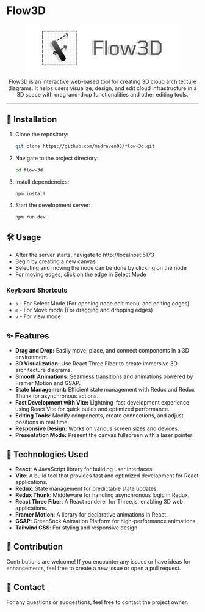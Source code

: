 # Flow3D

<p align="center">
    <img alt="Flow3D" src="public/assets/flow-3d-banner.png" height="124px">
</p>

<p align="center">
Flow3D is an interactive web-based tool for creating 3D cloud architecture diagrams. It helps users visualize, design, and edit cloud infrastructure in a 3D space with drag-and-drop functionalities and other editing tools.
</p>

---
## 🚀 Installation

1. Clone the repository:
   ```bash
   git clone https://github.com/madraven05/flow-3d.git
2. Navigate to the project directory:
    ```bash
    cd flow-3d
    ```
3. Install dependencies:
    ```bash
    npm install
    ```
4. Start the development server:
    ```bash
    npm run dev
    ```

## 🛠️ Usage

- After the server starts, navigate to http://localhost:5173
- Begin by creating a new canvas
- Selecting and moving the node can be done by clicking on the node
- For moving edges, click on the edge in Select Mode

### Keyboard Shortcuts
- `s` - For Select Mode (For opening node edit menu, and editing edges)
- `m` - For Move mode (For dragging and dropping edges)
- `v` - For view mode

## ✨ Features 

- **Drag and Drop:** Easily move, place, and connect components in a 3D environment.
- **3D Visualization:** Use React Three Fiber to create immersive 3D architecture diagrams.
- **Smooth Animations:** Seamless transitions and animations powered by Framer Motion and GSAP.
- **State Management:** Efficient state management with Redux and Redux Thunk for asynchronous actions.
- **Fast Development with Vite:** Lightning-fast development experience using React Vite for quick builds and optimized performance.
- **Editing Tools:** Modify components, create connections, and adjust positions in real time.
- **Responsive Design:** Works on various screen sizes and devices.
- **Presentation Mode:** Present the canvas fullscreen with a laser pointer!

## 🔧 Technologies Used

- **React**: A JavaScript library for building user interfaces.
- **Vite**: A build tool that provides fast and optimized development for React applications.
- **Redux**: State management for predictable state updates.
- **Redux Thunk**: Middleware for handling asynchronous logic in Redux.
- **React Three Fiber**: A React renderer for Three.js, enabling 3D web applications.
- **Framer Motion**: A library for declarative animations in React.
- **GSAP**: GreenSock Animation Platform for high-performance animations.
- **Tailwind CSS**: For styling and responsive design.

## 🤝 Contribution

Contributions are welcome! If you encounter any issues or have ideas for enhancements, feel free to create a new issue or open a pull request.

## 📧 Contact

For any questions or suggestions, feel free to contact the project owner.
